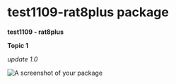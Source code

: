 # test1109-rat8plus package

**test1109 - rat8plus**

**Topic 1**

*update 1.0*

![A screenshot of your package](https://f.cloud.github.com/assets/69169/2290250/c35d867a-a017-11e3-86be-cd7c5bf3ff9b.gif)
